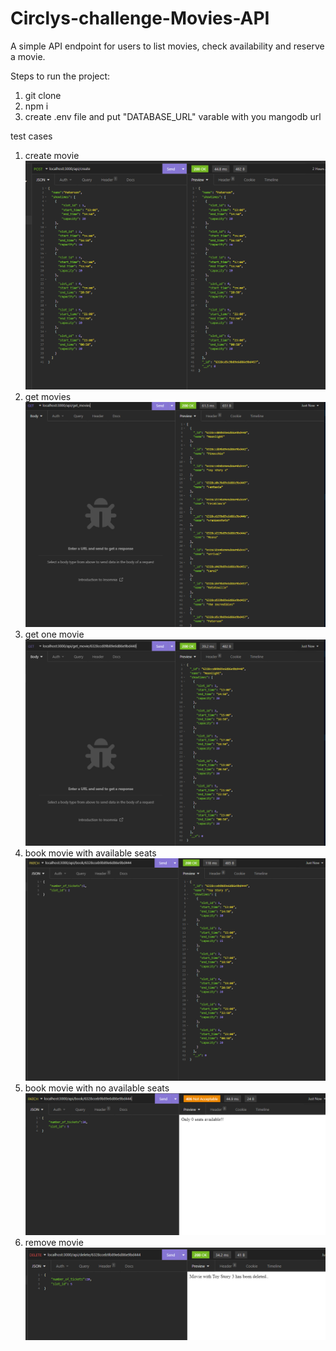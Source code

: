 # Circlys-challenge-Movies-API
 A simple API endpoint for users to list movies, check availability and reserve a movie.

Steps to run the project:

1) git clone
2) npm i 
3) create .env file and put "DATABASE_URL" varable with you mangodb url

test cases 

1) create movie 
    ![Screenshot](test_cases_pic/1.png)
2) get movies 
    ![Screenshot](test_cases_pic/2.png)
3) get one movie 
    ![Screenshot](test_cases_pic/3.png)
4) book movie with available seats 
    ![Screenshot](test_cases_pic/4.png)
5) book movie with no available seats 
    ![Screenshot](test_cases_pic/5.png)
6) remove movie
    ![Screenshot](test_cases_pic/6.png)